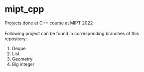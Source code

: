 # mipt_cpp
Projects done at C++ course at MIPT 2022
\
\
Following project can be found in corresponding branches of this repository: 
1) Deque 
2) List 
3) Geometry 
4) Big integer
